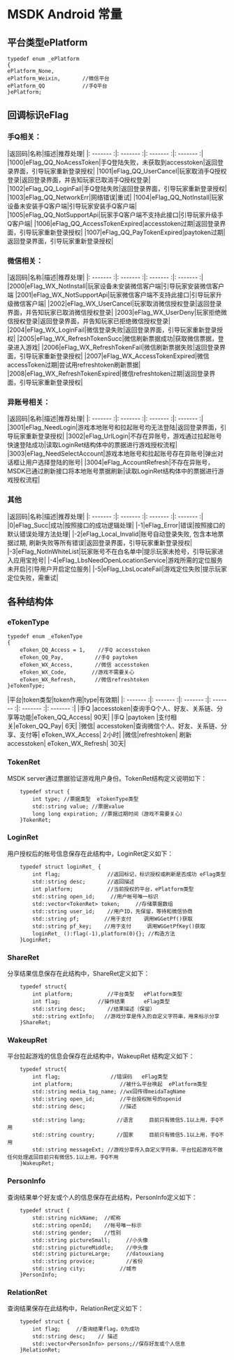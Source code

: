 # MSDK Android 常量

## 平台类型ePlatform

	typedef enum _ePlatform
	{
	ePlatform_None,
	ePlatform_Weixin,		//微信平台
	ePlatform_QQ			//手Q平台
	}ePlatform;

## 回调标识eFlag

### 手Q相关：
	
|返回码|名称|描述|推荐处理|
|: ------- :|: ------- :|: ------- :|: ------- :|
|1000|eFlag_QQ_NoAcessToken|手Q登陆失败，未获取到accesstoken|返回登录界面，引导玩家重新登录授权|
|1001|eFlag_QQ_UserCancel|玩家取消手Q授权登录|返回登录界面，并告知玩家已取消手Q授权登录|
|1002|eFlag_QQ_LoginFail|手Q登陆失败|返回登录界面，引导玩家重新登录授权|
|1003|eFlag_QQ_NetworkErr|网络错误|重试|
|1004|eFlag_QQ_NotInstall|玩家设备未安装手Q客户端|引导玩家安装手Q客户端|
|1005|eFlag_QQ_NotSupportApi|玩家手Q客户端不支持此接口|引导玩家升级手Q客户端|
|1006|eFlag_QQ_AccessTokenExpired|accesstoken过期|返回登录界面，引导玩家重新登录授权|
|1007|eFlag_QQ_PayTokenExpired|paytoken过期|返回登录界面，引导玩家重新登录授权|

### 微信相关：

|返回码|名称|描述|推荐处理|
|: ------- :|: ------- :|: ------- :|: ------- :|
|2000|eFlag_WX_NotInstall|玩家设备未安装微信客户端|引导玩家安装微信客户端
|2001|eFlag_WX_NotSupportApi|玩家微信客户端不支持此接口|引导玩家升级微信客户端|
|2002|eFlag_WX_UserCancel|玩家取消微信授权登录|返回登录界面，并告知玩家已取消微信授权登录|
|2003|eFlag_WX_UserDeny|玩家拒绝微信授权登录|返回登录界面，并告知玩家已拒绝微信授权登录|
|2004|eFlag_WX_LoginFail|微信登录失败|返回登录界面，引导玩家重新登录授权|
|2005|eFlag_WX_RefreshTokenSucc|微信刷新票据成功|获取微信票据，登录进入游戏|
|2006|eFlag_WX_RefreshTokenFail|微信刷新票据失败|返回登录界面，引导玩家重新登录授权|
|2007|eFlag_WX_AccessTokenExpired|微信accessToken过期|尝试用refreshtoken刷新票据|
|2008|eFlag_WX_RefreshTokenExpired|微信refreshtoken过期|返回登录界面，引导玩家重新登录授权|

### 异账号相关：

|返回码|名称|描述|推荐处理|
|: ------- :|: ------- :|: ------- :|: ------- :|
|3001|eFlag_NeedLogin|游戏本地账号和拉起账号均无法登陆|返回登录界面，引导玩家重新登录授权|
|3002|eFlag_UrlLogin|不存在异账号，游戏通过拉起账号快速登陆成功|读取LoginRet结构体中的票据进行游戏授权流程|
|3003|eFlag_NeedSelectAccount|游戏本地账号和拉起账号存在异账号|弹出对话框让用户选择登陆的账号|
|3004|eFlag_AccountRefresh|不存在异账号，MSDK已通过刷新接口将本地账号票据刷新|读取LoginRet结构体中的票据进行游戏授权流程|

### 其他

|返回码|名称|描述|推荐处理|
|: ------- :|: ------- :|: ------- :|: ------- :|
|0|eFlag_Succ|成功|按照接口的成功逻辑处理|
|-1|eFlag_Error|错误|按照接口的默认错误处理方法处理|
|-2|eFlag_Local_Invalid|账号自动登录失败, 包含本地票据过期, 刷新失败等所有错误|返回登录界面，引导玩家重新登录授权|
|-3|eFlag_NotInWhiteList|玩家账号不在白名单中|提示玩家未抢号，引导玩家进入应用宝抢号|
|-4|eFlag_LbsNeedOpenLocationService|游戏所需的定位服务未开启|引导用户开启定位服务|
|-5|eFlag_LbsLocateFail|游戏定位失败|提示玩家定位失败，需重试|
	
## 各种结构体

### eTokenType

	typedef enum _eTokenType
	{
		eToken_QQ_Access = 1,    //手Q accesstoken
		eToken_QQ_Pay,          //手Q paytoken
		eToken_WX_Access,       //微信 accesstoken
		eToken_WX_Code,        //游戏不需要关心
		eToken_WX_Refresh,      //微信refreshtoken
	}eTokenType;



|平台|token类型|token作用|type|有效期|
|: ------- :|: ------- :|: ------- :|: ------- :|: ------- :|: ------- :|
|手Q	|accesstoken|查询手Q个人、好友、关系链、分享等功能|eToken_QQ_Access|	90天|
|手Q	|paytoken	|支付相关|eToken_QQ_Pay|	6天|
|微信|	accesstoken|查询微信个人、好友、关系链、分享、支付等|	eToken_WX_Access|	2小时|
|微信|refreshtoken|	刷新accesstoken|	eToken_WX_Refresh|	30天|

### TokenRet
MSDK server通过票据验证游戏用户身份。TokenRet结构定义说明如下：

		typedef struct {
	 		int type; //票据类型  eTokenType类型
	 		std::string value; //票据value
	 		long long expiration; //票据过期时间（游戏不需要关心）
		}TokenRet;

### LoginRet
用户授权后的帐号信息保存在此结构中，LoginRet定义如下：

		typedef struct loginRet_ {
			int flag;               //返回标记，标识授权或刷新是否成功 eFlag类型
			std::string desc;       //返回描述
			int platform;           //当前授权的平台，ePlatform类型
			std::string open_id;     //用户帐号唯一标识
			std::vector<TokenRet> token;     //存储票据数组
			std::string user_id;    //用户ID，先保留，等待和微信协商
			std::string pf;        //用于支付    调用WGGetPf()获取
			std::string pf_key;    //用于支付     调用WGGetPfKey()获取
			loginRet_ ():flag(-1),platform(0){}; //构造方法
		}LoginRet;
                                    	
### ShareRet
分享结果信息保存在此结构中，ShareRet定义如下：

		typedef struct{
			int platform;           //平台类型   ePlatform类型
			int flag;            //操作结果      eFlag类型
			std::string desc;       //结果描述（保留）
    		std::string extInfo;   //游戏分享是传入的自定义字符串，用来标示分享
		}ShareRet;
	
### WakeupRet
平台拉起游戏的信息会保存在此结构中，WakeupRet 结构定义如下：

		typedef struct{
			int flag;                //错误码   eFlag类型
			int platform;               //被什么平台唤起  ePlatform类型
			std::string media_tag_name; //wx回传得meidaTagName
			std::string open_id;        //平台授权帐号的openid
			std::string desc;           //描述

			std::string lang;          //语言     目前只有微信5.1以上用，手Q不用
			std::string country;       //国家     目前只有微信5.1以上用，手Q不用
			std::string messageExt; //游戏分享传入自定义字符串，平台拉起游戏不做任何处理返回目前只有微信5.1以上用，手Q不用
		}WakeupRet;

### PersonInfo
查询结果单个好友或个人的信息保存在此结构，PersonInfo定义如下：

		typedef struct {
    		std::string nickName;  //昵称
    		std::string openId;    //帐号唯一标示
    		std::string gender;    //性别
    		std::string pictureSmall;     //小头像
    		std::string pictureMiddle;    //中头像
    		std::string pictureLarge;     //datouxiang
    		std::string provice;          //省份
    		std::string city;           //城市
		}PersonInfo;
### RelationRet
查询结果保存在此结构中，RelationRet定义如下：

		typedef struct {
    		int flag;     //查询结果flag，0为成功
    		std::string desc;    // 描述
    		std::vector<PersonInfo> persons;//保存好友或个人信息
		}RelationRet;